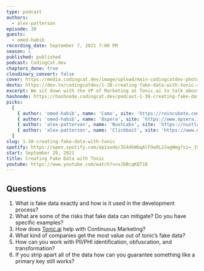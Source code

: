 ```yaml
---
type: podcast
authors:
  - alex-patterson
episode: 38
guests:
  - omed-habib
recording_date: September 7, 2021 7:00 PM
season: 1
published: published
podcast: CodingCat.dev
chapters_done: true
cloudinary_convert: false
cover: https://media.codingcat.dev/image/upload/main-codingcatdev-photo/dz2owgunrjb8wa7vzzbu.png
devto: https://dev.to/codingcatdev/1-38-creating-fake-data-with-tonic-4kg1
excerpt: We sit down with the VP of Marketing at Tonic.ai to talk about how you can use Tonic to create fake data.
hashnode: https://hashnode.codingcat.dev/podcast-1-38-creating-fake-data-with-tonic
picks:
  [
    { author: 'omed-habib', name: 'Camo', site: 'https://reincubate.com/camo/' },
    { author: 'omed-habib', name: 'Ospera', site: 'https://www.opsera.io/' },
    { author: 'alex-patterson', name: 'NuxtLabs', site: 'https://nuxtlabs.com/' },
    { author: 'alex-patterson', name: 'Clickbait', site: 'https://www.netflix.com/title/80991754' }
  ]
slug: 1-38-creating-fake-data-with-tonic
spotify: https://open.spotify.com/episode/3S4dkWbqAlF9a0LJJagWmg?si=_19l2JjCTwuBlJ4dTGI18g
start: September 29, 2021
title: Creating Fake Data with Tonic
youtube: https://www.youtube.com/watch?v=vJbBcqKQ710
---
```


## Questions

1. What is fake data exactly and how is it used in the development process?
2. What are some of the risks that fake data can mitigate? Do you have specific examples?
3. How does [Tonic.ai](http://tonic.ai) help with Continuous Marketing?
4. What kind of companies get the most value out of tonic’s fake data?
5. How can you work with PII/PHI identification, obfuscation, and transformation?
6. If you strip apart all of the data how can you guarantee something like a primary key still works?
